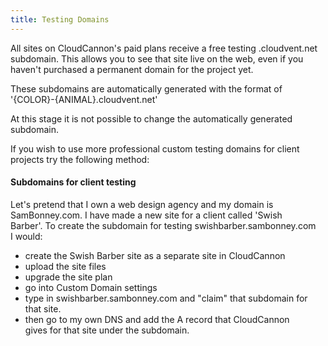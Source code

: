 ```yaml
---
title: Testing Domains
---
```

All sites on CloudCannon&#39;s paid plans receive a free testing .cloudvent.net subdomain.&nbsp;This allows you to see that site live on the web, even if you haven&#39;t purchased a permanent domain for the project yet.

These subdomains are automatically generated with the format of &#39;{COLOR}-{ANIMAL}.cloudvent.net&#39;

At this stage it is not possible to change the automatically generated subdomain.

If you wish to use more professional custom testing domains for client projects try the following method:

#### Subdomains for client testing

Let&#39;s pretend that I own a web design agency&nbsp;and my domain is SamBonney.com. I&nbsp;have made a new site for a client called &#39;Swish Barber&#39;.&nbsp;To create the subdomain for testing swishbarber.sambonney.com I&nbsp;would:

*   create the Swish Barber site as&nbsp;a separate&nbsp;site in CloudCannon
*   upload the site files
*   upgrade the site plan
*   go into Custom Domain settings
*   type in swishbarber.sambonney.com&nbsp;and &quot;claim&quot; that subdomain for that site.
*   then go to my own DNS and add the A record that CloudCannon gives&nbsp;for that site under the subdomain.
